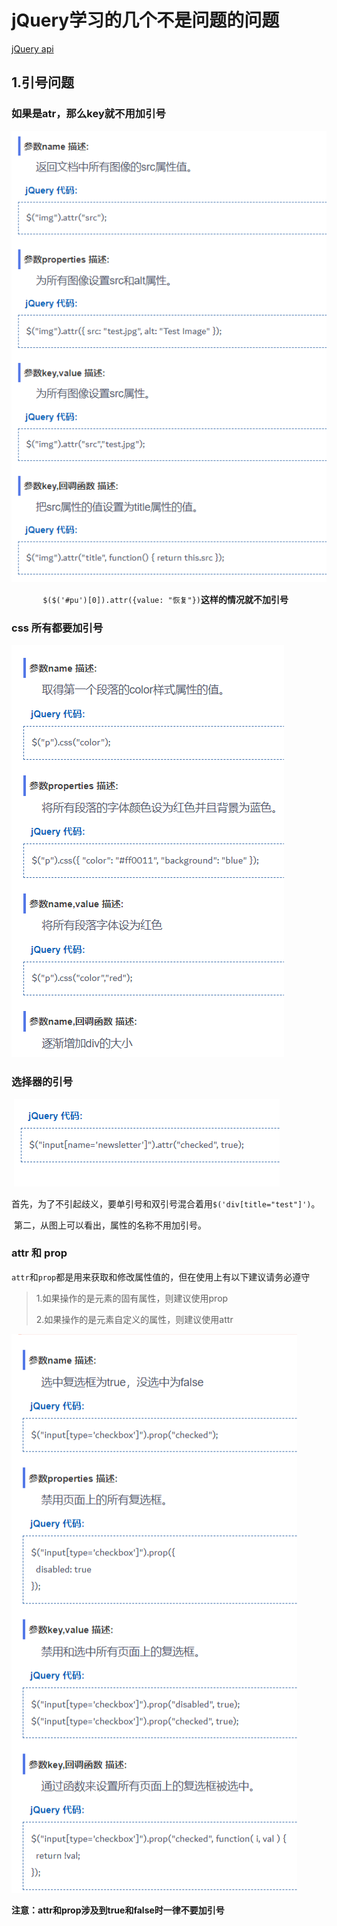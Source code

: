 # jQuery学习的几个不是问题的问题

[jQuery api](http://jquery.cuishifeng.cn/)

## 1.引号问题

### 如果是atr，那么key就不用加引号

![image-20200321111043749](jQuery%E5%AD%A6%E4%B9%A0%E7%9A%84%E5%87%A0%E4%B8%AA%E4%B8%8D%E6%98%AF%E9%97%AE%E9%A2%98%E7%9A%84%E9%97%AE%E9%A2%98/image-20200321111043749.png)

`		$($('#pu')[0]).attr({value: "恢复"})`**这样的情况就不加引号**

### css 所有都要加引号

![image-20200321111226173](jQuery%E5%AD%A6%E4%B9%A0%E7%9A%84%E5%87%A0%E4%B8%AA%E4%B8%8D%E6%98%AF%E9%97%AE%E9%A2%98%E7%9A%84%E9%97%AE%E9%A2%98/image-20200321111226173.png)

### 选择器的引号

​	![image-20200321111345118](jQuery%E5%AD%A6%E4%B9%A0%E7%9A%84%E5%87%A0%E4%B8%AA%E4%B8%8D%E6%98%AF%E9%97%AE%E9%A2%98%E7%9A%84%E9%97%AE%E9%A2%98/image-20200321111345118.png)

​	首先，为了不引起歧义，要单引号和双引号混合着用`$('div[title="test"]')`。

​	第二，从图上可以看出，属性的名称不用加引号。

### attr 和 prop

​	`attr`和`prop`都是用来获取和修改属性值的，但在使用上有以下建议请务必遵守

> 1.如果操作的是元素的固有属性，则建议使用prop                
>
> 2.如果操作的是元素自定义的属性，则建议使用attr

![image-20200321233744473](jQuery%E5%AD%A6%E4%B9%A0%E7%9A%84%E5%87%A0%E4%B8%AA%E4%B8%8D%E6%98%AF%E9%97%AE%E9%A2%98%E7%9A%84%E9%97%AE%E9%A2%98/image-20200321233744473.png)

​	**注意：attr和prop涉及到true和false时一律不要加引号**